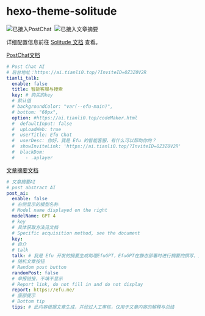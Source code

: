 # hexo-theme-solitude

<div class="img_container">

![已接入PostChat](/img/PostChat认证.svg) ![已接入文章摘要](/img/文章摘要认证.svg)

<style>
  .img_container p {
    display: flex; 
    gap: 8px;
  }
</style>
</div>

详细配置信息前往 [Solitude 文档](https://solitude-docs.efu.me/third_party/tianliai) 查看。

[PostChat文档](https://docs.efu.me/third_party/postchat)

```yaml
# Post Chat AI
# 后台地址：https://ai.tianli0.top/?InviteID=OZ3Z0V2R
tianli_talk:
  enable: false
  title: 智能客服与搜索
  key: # 购买的key
  # 默认值
  # backgroundColor: "var(--efu-main)",
  # bottom: "60px",
  option: #https://ai.tianli0.top/codeMaker.html
  #  defaultInput: false
  #  upLoadWeb: true
  #  userTitle: Efu Chat
  #  userDesc: 你好，我是 Efu 的智能客服，有什么可以帮助你的？
  #  showInviteLink: 'https://ai.tianli0.top/?InviteID=OZ3Z0V2R'
  #  blackDom:
  #    - .aplayer
```

[文章摘要文档](https://docs.efu.me/third_party/tianliai)

```yaml
# 文章摘要AI
# post abstract AI
post_ai:
  enable: false
  # 右侧显示的模型名称
  # Model name displayed on the right
  modelName: GPT 4
  # key
  # 具体获取方法见文档
  # Specific acquisition method, see the document
  key:
  # 自介
  # talk
  talk: # 我是 Efu 开发的摘要生成助理EfuGPT，EfuGPT在静态部署时进行摘要的撰写，并且在访客访问时通过EfuCorrection转译后的文本摘要实现工具。我在这里只负责已经生成的摘要显示，你无法与我直接沟通，但我可以回答一些预设的问题。
  # 随机文章按钮
  # Random post button
  randomPost: false
  # 举报链接，不填不显示
  # Report link, do not fill in and do not display
  report: https://efu.me/
  # 底部提示
  # Bottom tip
  tips: # 此内容根据文章生成，并经过人工审核，仅用于文章内容的解释与总结
```
